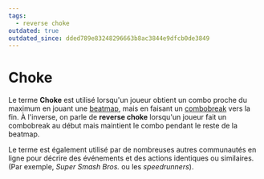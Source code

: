 ```yaml
---
tags:
  - reverse choke
outdated: true
outdated_since: dded789e83248296663b8ac3844e9dfcb0de3849
---
```


# Choke

Le terme **Choke** est utilisé lorsqu'un joueur obtient un combo proche du maximum en jouant une [beatmap](/wiki/Beatmap), mais en faisant un [combobreak](/wiki/Glossary/Combobreak) vers la fin. À l'inverse, on parle de **reverse choke** lorsqu'un joueur fait un combobreak au début mais maintient le combo pendant le reste de la beatmap.

Le terme est également utilisé par de nombreuses autres communautés en ligne pour décrire des événements et des actions identiques ou similaires. (Par exemple, *Super Smash Bros.* ou les *speedrunners*).

<!--TODO: Add images and links-->
